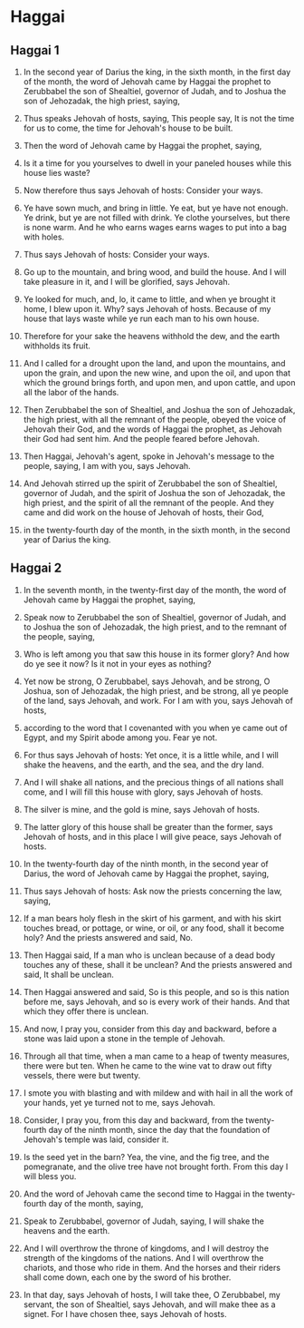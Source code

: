 # Haggai

## Haggai 1

1. In the second year of Darius the king, in the sixth month, in the first day of the month, the word of Jehovah came by Haggai the prophet to Zerubbabel the son of Shealtiel, governor of Judah, and to Joshua the son of Jehozadak, the high priest, saying,

2. Thus speaks Jehovah of hosts, saying, This people say, It is not the time for us to come, the time for Jehovah's house to be built.

3. Then the word of Jehovah came by Haggai the prophet, saying,

4. Is it a time for you yourselves to dwell in your paneled houses while this house lies waste?

5. Now therefore thus says Jehovah of hosts: Consider your ways.

6. Ye have sown much, and bring in little. Ye eat, but ye have not enough. Ye drink, but ye are not filled with drink. Ye clothe yourselves, but there is none warm. And he who earns wages earns wages to put into a bag with holes.

7. Thus says Jehovah of hosts: Consider your ways.

8. Go up to the mountain, and bring wood, and build the house. And I will take pleasure in it, and I will be glorified, says Jehovah.

9. Ye looked for much, and, lo, it came to little, and when ye brought it home, I blew upon it. Why? says Jehovah of hosts. Because of my house that lays waste while ye run each man to his own house.

10. Therefore for your sake the heavens withhold the dew, and the earth withholds its fruit.

11. And I called for a drought upon the land, and upon the mountains, and upon the grain, and upon the new wine, and upon the oil, and upon that which the ground brings forth, and upon men, and upon cattle, and upon all the labor of the hands.

12. Then Zerubbabel the son of Shealtiel, and Joshua the son of Jehozadak, the high priest, with all the remnant of the people, obeyed the voice of Jehovah their God, and the words of Haggai the prophet, as Jehovah their God had sent him. And the people feared before Jehovah.

13. Then Haggai, Jehovah's agent, spoke in Jehovah's message to the people, saying, I am with you, says Jehovah.

14. And Jehovah stirred up the spirit of Zerubbabel the son of Shealtiel, governor of Judah, and the spirit of Joshua the son of Jehozadak, the high priest, and the spirit of all the remnant of the people. And they came and did work on the house of Jehovah of hosts, their God,

15. in the twenty-fourth day of the month, in the sixth month, in the second year of Darius the king.

## Haggai 2

1. In the seventh month, in the twenty-first day of the month, the word of Jehovah came by Haggai the prophet, saying,

2. Speak now to Zerubbabel the son of Shealtiel, governor of Judah, and to Joshua the son of Jehozadak, the high priest, and to the remnant of the people, saying,

3. Who is left among you that saw this house in its former glory? And how do ye see it now? Is it not in your eyes as nothing?

4. Yet now be strong, O Zerubbabel, says Jehovah, and be strong, O Joshua, son of Jehozadak, the high priest, and be strong, all ye people of the land, says Jehovah, and work. For I am with you, says Jehovah of hosts,

5. according to the word that I covenanted with you when ye came out of Egypt, and my Spirit abode among you. Fear ye not.

6. For thus says Jehovah of hosts: Yet once, it is a little while, and I will shake the heavens, and the earth, and the sea, and the dry land.

7. And I will shake all nations, and the precious things of all nations shall come, and I will fill this house with glory, says Jehovah of hosts.

8. The silver is mine, and the gold is mine, says Jehovah of hosts.

9. The latter glory of this house shall be greater than the former, says Jehovah of hosts, and in this place I will give peace, says Jehovah of hosts.

10. In the twenty-fourth day of the ninth month, in the second year of Darius, the word of Jehovah came by Haggai the prophet, saying,

11. Thus says Jehovah of hosts: Ask now the priests concerning the law, saying,

12. If a man bears holy flesh in the skirt of his garment, and with his skirt touches bread, or pottage, or wine, or oil, or any food, shall it become holy? And the priests answered and said, No.

13. Then Haggai said, If a man who is unclean because of a dead body touches any of these, shall it be unclean? And the priests answered and said, It shall be unclean.

14. Then Haggai answered and said, So is this people, and so is this nation before me, says Jehovah, and so is every work of their hands. And that which they offer there is unclean.

15. And now, I pray you, consider from this day and backward, before a stone was laid upon a stone in the temple of Jehovah.

16. Through all that time, when a man came to a heap of twenty measures, there were but ten. When he came to the wine vat to draw out fifty vessels, there were but twenty.

17. I smote you with blasting and with mildew and with hail in all the work of your hands, yet ye turned not to me, says Jehovah.

18. Consider, I pray you, from this day and backward, from the twenty-fourth day of the ninth month, since the day that the foundation of Jehovah's temple was laid, consider it.

19. Is the seed yet in the barn? Yea, the vine, and the fig tree, and the pomegranate, and the olive tree have not brought forth. From this day I will bless you.

20. And the word of Jehovah came the second time to Haggai in the twenty-fourth day of the month, saying,

21. Speak to Zerubbabel, governor of Judah, saying, I will shake the heavens and the earth.

22. And I will overthrow the throne of kingdoms, and I will destroy the strength of the kingdoms of the nations. And I will overthrow the chariots, and those who ride in them. And the horses and their riders shall come down, each one by the sword of his brother.

23. In that day, says Jehovah of hosts, I will take thee, O Zerubbabel, my servant, the son of Shealtiel, says Jehovah, and will make thee as a signet. For I have chosen thee, says Jehovah of hosts.